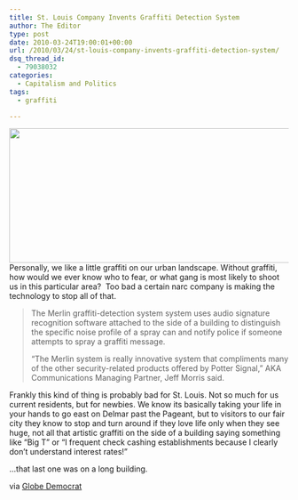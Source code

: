 ```yaml
---
title: St. Louis Company Invents Graffiti Detection System
author: The Editor
type: post
date: 2010-03-24T19:00:01+00:00
url: /2010/03/24/st-louis-company-invents-graffiti-detection-system/
dsq_thread_id:
  - 79038032
categories:
  - Capitalism and Politics
tags:
  - graffiti

---
```

[<img class="aligncenter size-full wp-image-3674" title="stl_graffiti" src="http://punchingkitty.com/wp-content/uploads/2010/03/stl_graffiti.jpeg" alt="" width="600" height="242" srcset="http://media.punchingkitty.com/wordpress/2010/03/stl_graffiti.jpeg 600w, http://media.punchingkitty.com/wordpress/2010/03/stl_graffiti-300x121.jpg 300w" sizes="(max-width: 600px) 100vw, 600px" />][1]Personally, we like a little graffiti on our urban landscape. Without graffiti, how would we ever know who to fear, or what gang is most likely to shoot us in this particular area?  Too bad a certain narc company is making the technology to stop all of that.

> The Merlin graffiti-detection system system uses audio signature recognition software attached to the side of a building to distinguish the specific noise profile of a spray can and notify police if someone attempts to spray a graffiti message.
> 
> “The Merlin system is really innovative system that compliments many of the other security-related products offered by Potter Signal,” AKA Communications Managing Partner, Jeff Morris said.

Frankly this kind of thing is probably bad for St. Louis. Not so much for us current residents, but for newbies. We know its basically taking your life in your hands to go east on Delmar past the Pageant, but to visitors to our fair city they know to stop and turn around if they love life only when they see huge, not all that artistic graffiti on the side of a building saying something like &#8220;Big T&#8221; or &#8220;I frequent check cashing establishments because I clearly don&#8217;t understand interest rates!&#8221;

&#8230;that last one was on a long building.

via <a href="http://www.globe-democrat.com/news/2010/mar/23/graffiti-detection-systems-be-launched-st-louis-co/" target="_blank">Globe Democrat</a>

 [1]: http://punchingkitty.com/wp-content/uploads/2010/03/stl_graffiti.jpeg